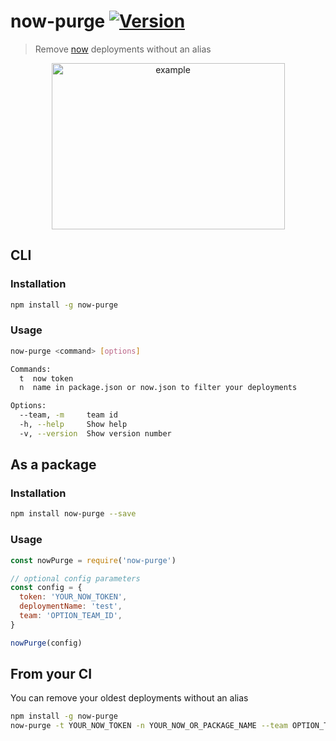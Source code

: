 # now-purge [![Version](https://img.shields.io/npm/v/now-purge.svg)](https://www.npmjs.com/package/now-purge)

> Remove [now](https://zeit.co/now) deployments without an alias

<p align="center">
  <img src="example.png" width="373" height="266" alt="example"/>
</p>

## CLI

### Installation

```bash
npm install -g now-purge
```

### Usage
```bash
now-purge <command> [options]

Commands:
  t  now token
  n  name in package.json or now.json to filter your deployments

Options:
  --team, -m     team id
  -h, --help     Show help                                             [boolean]
  -v, --version  Show version number                                   [boolean]
```

## As a package

### Installation

```bash
npm install now-purge --save
```

### Usage

```javascript
const nowPurge = require('now-purge')

// optional config parameters
const config = {
  token: 'YOUR_NOW_TOKEN',
  deploymentName: 'test',
  team: 'OPTION_TEAM_ID',
}

nowPurge(config)
```

## From your CI

You can remove your oldest deployments without an alias

```bash
npm install -g now-purge
now-purge -t YOUR_NOW_TOKEN -n YOUR_NOW_OR_PACKAGE_NAME --team OPTION_TEAM_ID
```



